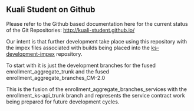 <h2>Kuali Student on Github</h2>

Please refer to the Github based documentation here for the current status of the Git Repositories: http://kuali-student.github.io/

Our intent is that further development take place using this repository with the impex files associated with builds being placed into the [ks-development-impex](https://github.com/kuali-student/ks-development-impex) repository.

To start with it is just the development branches for the fused enrollment_aggregate_trunk and the fused enrollment_aggregate_branches_CM-2.0

This is the fusion of the enrollment_aggregate_branches_services with the enrollment_ks-api_trunk branch and represents the service contract work being prepared for future development cycles.


